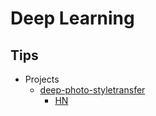 # Deep Learning

## Tips
* Projects
  * [deep-photo-styletransfer](https://github.com/luanfujun/deep-photo-styletransfer)
    * [HN](https://news.ycombinator.com/item?id=13958366)
